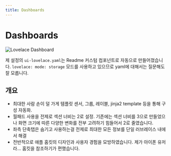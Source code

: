 ```yaml
---
title: Dashboards
---
```


# Dashboards

![Lovelace Dashboard](../images/lovelace.png)

제 설정의 `ui-lovelace.yaml`는 Readme 커스텀 컴포넌트로 자동으로 만들어졌습니다. `lovelace: mode: storage` 모드를 사용하고 있으므로 yaml에 대해서는 질문해도 잘 모릅니다.

## 개요

- 최대한 사람 손이 덜 가게 템플릿 센서, 그룹, 레이블, jinja2 template 등을 통해 구성 자동화.
- 월패드 사용을 전제로 섹션 너비는 2로 설정. 기존에는 섹션 너비를 3으로 만들었으나 화면 크기에 따른 다양한 변화를 전부 고려하기 힘들어서 2로 줄였습니다.
- 좌측 단축탭은 숨기고 사용하는걸 전제로 최대한 모든 정보를 단일 러브레이스 내에서 해결
- 전반적으로 애플 홈킷의 디자인과 사용자 경험을 모방하였습니다. 제가 아이폰 유저라... 홈킷을 참조하기가 편했습니다.
